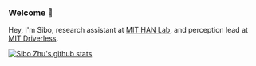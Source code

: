 ### Welcome 👋

Hey, I'm Sibo, research assistant at [MIT HAN Lab](https://songhan.mit.edu/), and perception lead at [MIT Driverless](https://driverless.mit.edu/).

[![Sibo Zhu's github stats](https://github-readme-stats.vercel.app/api/pin/?username=sibozhu&count_private=true&show_icons=true&theme=cobalt)](https://github.com/anuraghazra/github-readme-stats)
